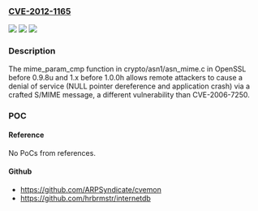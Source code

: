 ### [CVE-2012-1165](https://cve.mitre.org/cgi-bin/cvename.cgi?name=CVE-2012-1165)
![](https://img.shields.io/static/v1?label=Product&message=n%2Fa&color=blue)
![](https://img.shields.io/static/v1?label=Version&message=n%2Fa&color=blue)
![](https://img.shields.io/static/v1?label=Vulnerability&message=n%2Fa&color=brighgreen)

### Description

The mime_param_cmp function in crypto/asn1/asn_mime.c in OpenSSL before 0.9.8u and 1.x before 1.0.0h allows remote attackers to cause a denial of service (NULL pointer dereference and application crash) via a crafted S/MIME message, a different vulnerability than CVE-2006-7250.

### POC

#### Reference
No PoCs from references.

#### Github
- https://github.com/ARPSyndicate/cvemon
- https://github.com/hrbrmstr/internetdb

